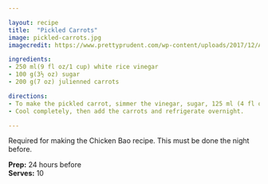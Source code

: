 ```yaml
---

layout: recipe
title:  "Pickled Carrots"
image: pickled-carrots.jpg
imagecredit: https://www.prettyprudent.com/wp-content/uploads/2017/12/Asian-Pickled-Carrot-Recipe-1.jpg

ingredients:
- 250 ml(9 fl oz/1 cup) white rice vinegar
- 100 g(3½ oz) sugar
- 200 g(7 oz) julienned carrots

directions:
- To make the pickled carrot, simmer the vinegar, sugar, 125 ml (4 fl oz/½ cup) water and 1 teaspoon salt in a small saucepan, stirring until the sugar dissolves.
- Cool completely, then add the carrots and refrigerate overnight.

---
```


Required for making the Chicken Bao recipe. This must be done the night before. 

**Prep:** 24 hours before  
**Serves:** 10